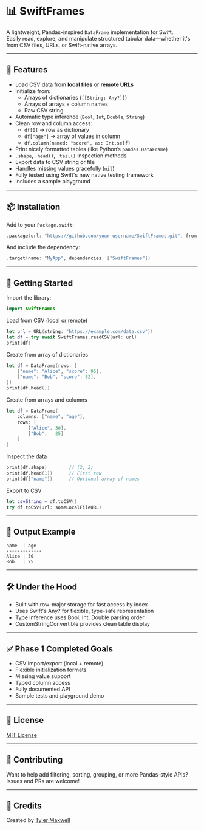 # 📊 SwiftFrames

A lightweight, Pandas-inspired `DataFrame` implementation for Swift.  
Easily read, explore, and manipulate structured tabular data—whether it's from CSV files, URLs, or Swift-native arrays.

---

## 🚀 Features

- Load CSV data from **local files** or **remote URLs**
- Initialize from:
  - Arrays of dictionaries (`[[String: Any?]]`)
  - Arrays of arrays + column names
  - Raw CSV string
- Automatic type inference (`Bool`, `Int`, `Double`, `String`)
- Clean row and column access:
  - `df[0]` → row as dictionary
  - `df["age"]` → array of values in column
  - `df.column(named: "score", as: Int.self)`
- Print nicely formatted tables (like Python’s `pandas.DataFrame`)
- `.shape`, `.head()`, `.tail()` inspection methods
- Export data to CSV string or file
- Handles missing values gracefully (`nil`)
- Fully tested using Swift's new native testing framework
- Includes a sample playground

---

## 📦 Installation

Add to your `Package.swift`:

```swift
.package(url: "https://github.com/your-username/SwiftFrames.git", from: "1.0.0")
```

And include the dependency:

```swift
.target(name: "MyApp", dependencies: ["SwiftFrames"])
```

---

## 🧪 Getting Started

Import the library:

```swift
import SwiftFrames
```

Load from CSV (local or remote)

```swift
let url = URL(string: "https://example.com/data.csv")!
let df = try await SwiftFrames.readCSV(url: url)
print(df)
```

Create from array of dictionaries

```swift
let df = DataFrame(rows: [
    ["name": "Alice", "score": 95],
    ["name": "Bob", "score": 82],
])
print(df.head())
```

Create from arrays and columns

```swift
let df = DataFrame(
    columns: ["name", "age"],
    rows: [
        ["Alice", 30],
        ["Bob",   25]
    ]
)
```

Inspect the data

```swift
print(df.shape)        // (2, 2)
print(df.head(1))      // First row
print(df["name"])      // Optional array of names
```

Export to CSV

```swift
let csvString = df.toCSV()
try df.toCSV(url: someLocalFileURL)
```

---

## 📄 Output Example

```
name  | age
-------------
Alice | 30
Bob   | 25
```

---

## 🛠 Under the Hood

- Built with row-major storage for fast access by index
- Uses Swift's Any? for flexible, type-safe representation
- Type inference uses Bool, Int, Double parsing order
- CustomStringConvertible provides clean table display

---

## ✅ Phase 1 Completed Goals

- CSV import/export (local + remote)
- Flexible initialization formats
- Missing value support
- Typed column access
- Fully documented API
- Sample tests and playground demo

---

## 📘 License

<a href="LICENSE.md">MIT License</a>

---

## 👋 Contributing

Want to help add filtering, sorting, grouping, or more Pandas-style APIs?
Issues and PRs are welcome!

---

## 🤝 Credits

Created by <a href="https://github.com/maxwellt23">Tyler Maxwell</a>
